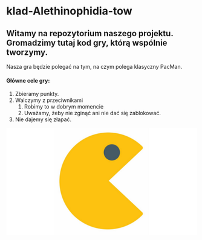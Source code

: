 <h1> klad-Alethinophidia-tow </h1>

<h2> Witamy na repozytorium naszego projektu. Gromadzimy tutaj kod gry, którą wspólnie tworzymy. </h2>

Nasza gra będzie polegać na tym, na czym polega klasyczny PacMan.

#### **Główne** cele gry:

1. Zbieramy punkty.
2. Walczymy z przeciwnikami
    1. Robimy to w dobrym momencie
    2. Uważamy, żeby nie zginąć ani nie dać się zablokować.
3. Nie dajemy się złapać.

![Logo kultowego PacMana](/assets/images/pacman.png)